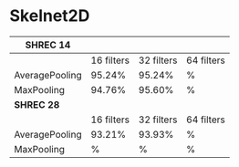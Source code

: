 # Skelnet2D
 
| **SHREC 14**       |            |            |            |
|----------------|------------|------------|------------|
|                | 16 filters | 32 filters | 64 filters |
| AveragePooling | 95.24%          | 95.24%          | %          |
| MaxPooling     | 94.76%     | 95.60%     | %          |
| **SHREC 28**       |            |            |            |
|                | 16 filters | 32 filters | 64 filters |
| AveragePooling | 93.21%          | 93.93%          | %          |
| MaxPooling     | %          | %          | %          |